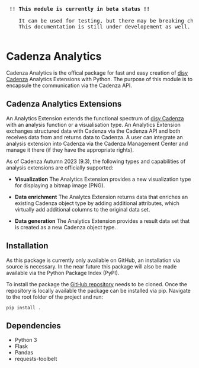 <pre>    
 <b>!! This module is currently in beta status !!</b>

    It can be used for testing, but there may be breaking changes before a full release.
    This documentation is still under developement as well.

</pre>

# Cadenza Analytics 
Cadenza Analytics is the offical package for fast and easy creation of [disy Cadenza](https://www.disy.net/en/products/disy-cadenza/) Analytics Extensions with Python. The purpose of this module is to encapsule the communication via the Cadenza API.

## Cadenza Analytics Extensions

An Analytics Extension extends the functional spectrum of [disy Cadenza](https://www.disy.net/en/products/disy-cadenza/) with an analysis function or a visualisation type. An Analytics Extension exchanges structured data with Cadenza via the Cadenza API and both receives data from and returns data to Cadenza. A user can integrate an analysis extension into Cadenza via the Cadenza Management Center and manage it there (if they have the appropriate rights).

As of Cadenza Autumn 2023 (9.3), the following types and capabilities of analysis extensions are officially supported:

- **Visualization** 
  The Analytics Extension provides a new visualization type for displaying a bitmap image (PNG).

- **Data enrichment**
  The Analytcs Extension returns data that enriches an existing Cadenza object type by adding additional attributes, which virtually add additional columns to the original data set.

- **Data generation**
  The Analytics Extension provides a result data set that is created as a new Cadenza object type.


## Installation
As this package is currently only available on GitHub, an installation via source is necessary. In the near future this package will also be made available via the Python Package Index (PyPI).

To install the package the [GitHub repository](https://github.com/DisyInformationssysteme/cadenza-analytics-python) needs to be cloned. Once the repository is locally available the package can be installed via pip. Navigate to the root folder of the project and run:

```
pip install .
```


## Dependencies
* Python 3
* Flask
* Pandas
* requests-toolbelt


